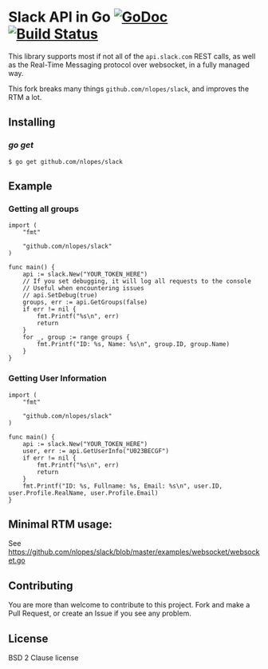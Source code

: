 Slack API in Go [![GoDoc](https://godoc.org/github.com/nlopes/slack?status.png)](https://godoc.org/github.com/nlopes/slack) [![Build Status](https://travis-ci.org/nlopes/slack.svg)](https://travis-ci.org/nlopes/slack)
===============

This library supports most if not all of the `api.slack.com` REST
calls, as well as the Real-Time Messaging protocol over websocket, in
a fully managed way.

This fork breaks many things `github.com/nlopes/slack`, and improves
the RTM a lot.

## Installing

### *go get*

    $ go get github.com/nlopes/slack

## Example

### Getting all groups

    import (
		"fmt"

		"github.com/nlopes/slack"
	)

    func main() {
		api := slack.New("YOUR_TOKEN_HERE")
		// If you set debugging, it will log all requests to the console
		// Useful when encountering issues
		// api.SetDebug(true)
		groups, err := api.GetGroups(false)
		if err != nil {
			fmt.Printf("%s\n", err)
			return
		}
		for _, group := range groups {
			fmt.Printf("ID: %s, Name: %s\n", group.ID, group.Name)
		}
	}

### Getting User Information

    import (
	    "fmt"

	    "github.com/nlopes/slack"
    )

    func main() {
	    api := slack.New("YOUR_TOKEN_HERE")
	    user, err := api.GetUserInfo("U023BECGF")
	    if err != nil {
		    fmt.Printf("%s\n", err)
		    return
	    }
	    fmt.Printf("ID: %s, Fullname: %s, Email: %s\n", user.ID, user.Profile.RealName, user.Profile.Email)
    }

## Minimal RTM usage:

See https://github.com/nlopes/slack/blob/master/examples/websocket/websocket.go


## Contributing

You are more than welcome to contribute to this project.  Fork and
make a Pull Request, or create an Issue if you see any problem.

## License

BSD 2 Clause license

